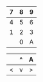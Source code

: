| 7 | 8 | 9 |
|:-:|:-:|:-:|
| 4 | 5 | 6 |
| 1 | 2 | 3 |
|   | 0 | A |   

|   | ^ | A  |
|:-:|:-:|:--:|
| < | v | \> |
